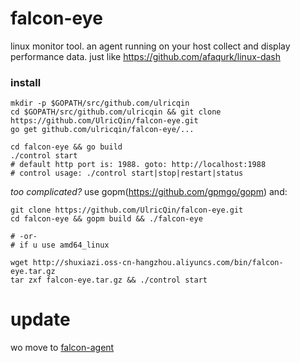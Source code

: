 falcon-eye
==========

linux monitor tool. an agent running on your host collect and display performance data. just like https://github.com/afaqurk/linux-dash


### install

```
mkdir -p $GOPATH/src/github.com/ulricqin
cd $GOPATH/src/github.com/ulricqin && git clone https://github.com/UlricQin/falcon-eye.git
go get github.com/ulricqin/falcon-eye/...

cd falcon-eye && go build
./control start
# default http port is: 1988. goto: http://localhost:1988
# control usage: ./control start|stop|restart|status
```

*too complicated?* use gopm(https://github.com/gpmgo/gopm) and:
```
git clone https://github.com/UlricQin/falcon-eye.git
cd falcon-eye && gopm build && ./falcon-eye

# -or-
# if u use amd64_linux

wget http://shuxiazi.oss-cn-hangzhou.aliyuncs.com/bin/falcon-eye.tar.gz
tar zxf falcon-eye.tar.gz && ./control start

```

# update

wo move to [falcon-agent](https://github.com/open-falcon/agent)

